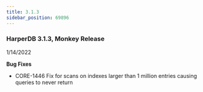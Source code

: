 ```yaml
---
title: 3.1.3
sidebar_position: 69896
---
```


### HarperDB 3.1.3, Monkey Release

1/14/2022

**Bug Fixes**

- CORE-1446 Fix for scans on indexes larger than 1 million entries causing queries to never return
